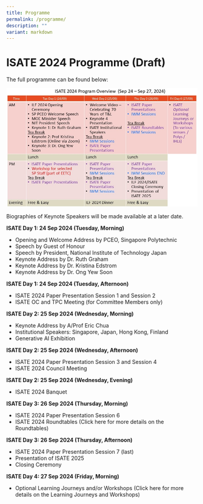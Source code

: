 ```yaml
---
title: Programme
permalink: /programme/
description: ""
variant: markdown
---
```

# ISATE 2024 Programme (Draft)

The full programme can be found below:

![](/images/ISATE_2024___Program_Overview__based_on_Jan_16_deck_.jpg)


Biographies of Keynote Speakers will be made available at a later date.

**ISATE Day 1: 24 Sep 2024 (Tuesday, Morning)**
- Opening and Welcome Address by PCEO, Singapore Polytechnic
- Speech by Guest of Honour
- Speech by President, National Institute of Technology Japan
- Keynote Address by Dr. Ruth Graham
- Keynote Address by Dr. Kristina Edstrom
- Keynote Address by Dr. Ong Yew Soon

**ISATE Day 1: 24 Sep 2024 (Tuesday, Afternoon)**
- ISATE 2024 Paper Presentation Session 1 and Session 2
- ISATE OC and TPC Meeting (for Committee Members only)

**ISATE Day 2: 25 Sep 2024 (Wednesday, Morning)**
- Keynote Address by A/Prof Eric Chua
- Institutional Speakers: Singapore, Japan, Hong Kong, Finland
- Generative AI Exhibition

**ISATE Day 2: 25 Sep 2024 (Wednesday, Afternoon)**
- ISATE 2024 Paper Presentation Session 3 and Session 4
- ISATE 2024 Council Meeting

**ISATE Day 2: 25 Sep 2024 (Wednesday, Evening)**
- ISATE 2024 Banquet

<a name="26Sep2024"></a>
**ISATE Day 3: 26 Sep 2024 (Thursday, Morning)**
- ISATE 2024 Paper Presentation Session 6
- ISATE 2024 Roundtables (Click here for more details on the Roundtables)


**ISATE Day 3: 26 Sep 2024 (Thursday, Afternoon)**
- ISATE 2024 Paper Presentation Session 7 (last)
- Presentation of ISATE 2025
- Closing Ceremony

**ISATE Day 4: 27 Sep 2024 (Friday, Morning)**
- Optional Learning Journeys and/or Workshops (Click here for more details on the Learning Journeys and Workshops)